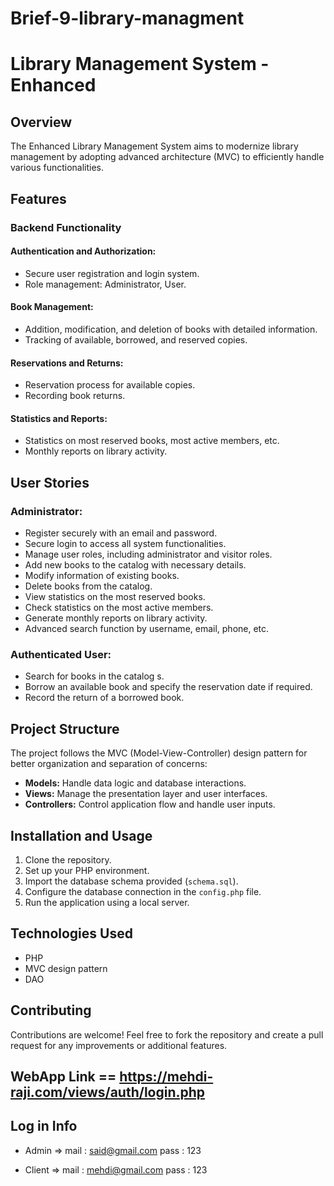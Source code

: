 # Brief-9-library-managment

# Library Management System - Enhanced

## Overview

The Enhanced Library Management System aims to modernize library management by adopting advanced architecture (MVC) to efficiently handle various functionalities.

## Features

### Backend Functionality

#### Authentication and Authorization:

- Secure user registration and login system.
- Role management: Administrator, User.

#### Book Management:

- Addition, modification, and deletion of books with detailed information.
- Tracking of available, borrowed, and reserved copies.

#### Reservations and Returns:

- Reservation process for available copies.
- Recording book returns.

#### Statistics and Reports:

- Statistics on most reserved books, most active members, etc.
- Monthly reports on library activity.

## User Stories

### Administrator:

- Register securely with an email and password.
- Secure login to access all system functionalities.
- Manage user roles, including administrator and visitor roles.
- Add new books to the catalog with necessary details.
- Modify information of existing books.
- Delete books from the catalog.
- View statistics on the most reserved books.
- Check statistics on the most active members.
- Generate monthly reports on library activity.
- Advanced search function by username, email, phone, etc.

### Authenticated User:

- Search for books in the catalog s.
- Borrow an available book and specify the reservation date if required.
- Record the return of a borrowed book.

## Project Structure

The project follows the MVC (Model-View-Controller) design pattern for better organization and separation of concerns:

- **Models:** Handle data logic and database interactions.
- **Views:** Manage the presentation layer and user interfaces.
- **Controllers:** Control application flow and handle user inputs.

## Installation and Usage

1. Clone the repository.
2. Set up your PHP environment.
3. Import the database schema provided (`schema.sql`).
4. Configure the database connection in the `config.php` file.
5. Run the application using a local server.

## Technologies Used

- PHP
- MVC design pattern
- DAO

## Contributing

Contributions are welcome! Feel free to fork the repository and create a pull request for any improvements or additional features.


## WebApp Link == https://mehdi-raji.com/views/auth/login.php

## Log in Info 

- Admin => mail : said@gmail.com
           pass : 123

- Client => mail : mehdi@gmail.com
           pass : 123

